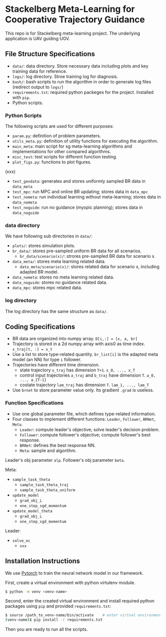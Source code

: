 # Stackelberg Meta-Learning for Cooperative Trajectory Guidance
This repo is for Stackelberg meta-learning project. The underlying application is UAV guiding UGV.


## File Structure Specifications
- `data/`: data directory. Store necessary data including plots and key training data for reference.
- `logs/`: log directory. Stroe training log for diagnosis.
- `bash/`: bash scripts to run the algorithm in order to generate log files (redirect output to `logs/`)
- `requirements.txt`: required python packeges for the project. Installed with `pip`.
- Python scripts.

### Python Scripts
The following scripts are used for different purposes:
- `param.py`: definition of problem parameters.
- `utils_meta.py`: definition of utility functions for executing the algorithm.
- `main_meta`: main script for sg meta-learning algorithms and implementations for other compared algorithms.
- `misc_test`: test scripts for different function testing.
- `plot_figs.py`: functions to plot figures.

(xxx)
- `test_gendata`: generates and stores uniformly sampled BR data in `data_meta`
- `test_mpc`: run MPC and online BR updating; stores data in `data_mpc`
- `test_nometa`: run individual learning without meta-learning; stores data in `data_nometa`
- `test_noguide`: run no guidance (myopic planning); stores data in `data_noguide`

### data directory
We have following sub directories in `data/`:
- `plots/`: stores simulation plots.
- `br_data/`: stores pre-sampled uniform BR data for all scenarios.
  - `br_data/scenario(x)/`: strores pre-sampled BR data for scenario x.
- `data_meta/`: stores meta learning related data.
  - `data_meta/scenario(x)/`: stores related data for scenario x, including adapted BR model.
- `data_nometa`: stores no meta learning related data.
- `data_noguide`: stores no guidance related data.
- `data_mpc`: stores mpc related data.

### log directory
The log directory has the same structure as `data/`.


## Coding Specifications
- BR data are organized into numpy array. `D[i,:] = [x, a, br]`
- Trajectory is stored in a 2d numpy array with axis0 as time index. `x_traj[t, :] = x_t`
- Use a list to store type-related quantity. `br_list[i]` is the adapted meta model (an NN) for type `i` follower.
- Trajectories have different time dimension. 
  - state trajectory `x_traj` has dimension `T+1`. `x_0, ..., x_T`
  - control input trajectories `a_traj` and `b_traj` have dimension `T`. `a_0, ..., a_{T-1}`
  - costate trajectory `lam_traj` has dimension `T`. `lam_1, ..., lam_T`
- Use `brnet` to store parameter value only. Its gradient `.grad` is useless.


### Function Specifications
- Use one global parameter file, which defines type-related information.
- Four classes to implement different functions: `Leader`, `Follower`, `BRNet`, `Meta`.
  - `Leader`: compute leader's objective; solve leader's decision problem.
  - `Follower`: compute follower's objective; compute follower's best response.
  - `BRNet`: defines the best response NN.
  - `Meta`: sample and algorithm.

Leader's obj parameter `alp`. Follower's obj parameter `beta`.

Meta:
- `sample_task_theta`
  - `sample_task_theta_traj`
  - `sample_task_theta_uniform`
- `update_model`
  - `grad_obj_L`
  - `one_step_sgd_momentum`
- `update_model_theta`
  - `grad_obj_L`
  - `one_step_sgd_momentum`

Leader:
- `solve_oc`
  - `xxx`


## Installation Instructions
We use [Pytorch](https://pytorch.org/) to train the neural network model in our framework. 

First, create a virtual environment with python virtulenv module.
```bash
$ python -m venv <venv-name>
```

Second, enter the created virtual environment and install required python packages using `pip` and provided `requirements.txt`:
```bash
$ source /path_to_venv-name/bin/activate    # enter virtual environment 
(venv-name)$ pip install -r requirements.txt
```

Then you are ready to run all the scripts.